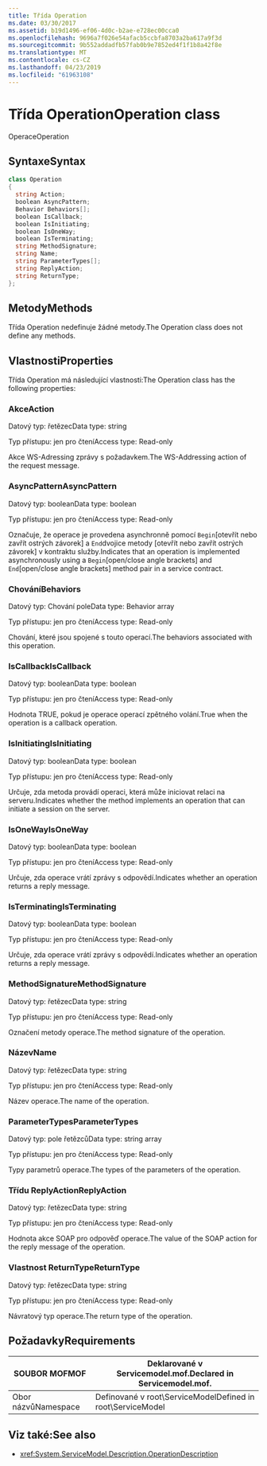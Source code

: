 ```yaml
---
title: Třída Operation
ms.date: 03/30/2017
ms.assetid: b19d1496-ef06-4d0c-b2ae-e728ec00cca0
ms.openlocfilehash: 9696a7f026e54afacb5ccbfa8703a2ba617a9f3d
ms.sourcegitcommit: 9b552addadfb57fab0b9e7852ed4f1f1b8a42f8e
ms.translationtype: MT
ms.contentlocale: cs-CZ
ms.lasthandoff: 04/23/2019
ms.locfileid: "61963108"
---
```

# <a name="operation-class"></a><span data-ttu-id="94844-102">Třída Operation</span><span class="sxs-lookup"><span data-stu-id="94844-102">Operation class</span></span>
<span data-ttu-id="94844-103">Operace</span><span class="sxs-lookup"><span data-stu-id="94844-103">Operation</span></span>  
  
## <a name="syntax"></a><span data-ttu-id="94844-104">Syntaxe</span><span class="sxs-lookup"><span data-stu-id="94844-104">Syntax</span></span>  
  
```csharp
class Operation  
{  
  string Action;  
  boolean AsyncPattern;  
  Behavior Behaviors[];  
  boolean IsCallback;  
  boolean IsInitiating;  
  boolean IsOneWay;  
  boolean IsTerminating;  
  string MethodSignature;  
  string Name;  
  string ParameterTypes[];  
  string ReplyAction;  
  string ReturnType;  
};  
```  
  
## <a name="methods"></a><span data-ttu-id="94844-105">Metody</span><span class="sxs-lookup"><span data-stu-id="94844-105">Methods</span></span>  
 <span data-ttu-id="94844-106">Třída Operation nedefinuje žádné metody.</span><span class="sxs-lookup"><span data-stu-id="94844-106">The Operation class does not define any methods.</span></span>  
  
## <a name="properties"></a><span data-ttu-id="94844-107">Vlastnosti</span><span class="sxs-lookup"><span data-stu-id="94844-107">Properties</span></span>  
 <span data-ttu-id="94844-108">Třída Operation má následující vlastnosti:</span><span class="sxs-lookup"><span data-stu-id="94844-108">The Operation class has the following properties:</span></span>  
  
### <a name="action"></a><span data-ttu-id="94844-109">Akce</span><span class="sxs-lookup"><span data-stu-id="94844-109">Action</span></span>  
 <span data-ttu-id="94844-110">Datový typ: řetězec</span><span class="sxs-lookup"><span data-stu-id="94844-110">Data type: string</span></span>  
  
 <span data-ttu-id="94844-111">Typ přístupu: jen pro čtení</span><span class="sxs-lookup"><span data-stu-id="94844-111">Access type: Read-only</span></span>  
  
 <span data-ttu-id="94844-112">Akce WS-Adressing zprávy s požadavkem.</span><span class="sxs-lookup"><span data-stu-id="94844-112">The WS-Addressing action of the request message.</span></span>  
  
### <a name="asyncpattern"></a><span data-ttu-id="94844-113">AsyncPattern</span><span class="sxs-lookup"><span data-stu-id="94844-113">AsyncPattern</span></span>  
 <span data-ttu-id="94844-114">Datový typ: boolean</span><span class="sxs-lookup"><span data-stu-id="94844-114">Data type: boolean</span></span>  
  
 <span data-ttu-id="94844-115">Typ přístupu: jen pro čtení</span><span class="sxs-lookup"><span data-stu-id="94844-115">Access type: Read-only</span></span>  
  
 <span data-ttu-id="94844-116">Označuje, že operace je provedena asynchronně pomocí `Begin`[otevřít nebo zavřít ostrých závorek] a `End`dvojice metody [otevřít nebo zavřít ostrých závorek] v kontraktu služby.</span><span class="sxs-lookup"><span data-stu-id="94844-116">Indicates that an operation is implemented asynchronously using a `Begin`[open/close angle brackets] and `End`[open/close angle brackets] method pair in a service contract.</span></span>  
  
### <a name="behaviors"></a><span data-ttu-id="94844-117">Chování</span><span class="sxs-lookup"><span data-stu-id="94844-117">Behaviors</span></span>  
 <span data-ttu-id="94844-118">Datový typ: Chování pole</span><span class="sxs-lookup"><span data-stu-id="94844-118">Data type: Behavior array</span></span>  
  
 <span data-ttu-id="94844-119">Typ přístupu: jen pro čtení</span><span class="sxs-lookup"><span data-stu-id="94844-119">Access type: Read-only</span></span>  
  
 <span data-ttu-id="94844-120">Chování, které jsou spojené s touto operací.</span><span class="sxs-lookup"><span data-stu-id="94844-120">The behaviors associated with this operation.</span></span>  
  
### <a name="iscallback"></a><span data-ttu-id="94844-121">IsCallback</span><span class="sxs-lookup"><span data-stu-id="94844-121">IsCallback</span></span>  
 <span data-ttu-id="94844-122">Datový typ: boolean</span><span class="sxs-lookup"><span data-stu-id="94844-122">Data type: boolean</span></span>  
  
 <span data-ttu-id="94844-123">Typ přístupu: jen pro čtení</span><span class="sxs-lookup"><span data-stu-id="94844-123">Access type: Read-only</span></span>  
  
 <span data-ttu-id="94844-124">Hodnota TRUE, pokud je operace operací zpětného volání.</span><span class="sxs-lookup"><span data-stu-id="94844-124">True when the operation is a callback operation.</span></span>  
  
### <a name="isinitiating"></a><span data-ttu-id="94844-125">IsInitiating</span><span class="sxs-lookup"><span data-stu-id="94844-125">IsInitiating</span></span>  
 <span data-ttu-id="94844-126">Datový typ: boolean</span><span class="sxs-lookup"><span data-stu-id="94844-126">Data type: boolean</span></span>  
  
 <span data-ttu-id="94844-127">Typ přístupu: jen pro čtení</span><span class="sxs-lookup"><span data-stu-id="94844-127">Access type: Read-only</span></span>  
  
 <span data-ttu-id="94844-128">Určuje, zda metoda provádí operaci, která může iniciovat relaci na serveru.</span><span class="sxs-lookup"><span data-stu-id="94844-128">Indicates whether the method implements an operation that can initiate a session on the server.</span></span>  
  
### <a name="isoneway"></a><span data-ttu-id="94844-129">IsOneWay</span><span class="sxs-lookup"><span data-stu-id="94844-129">IsOneWay</span></span>  
 <span data-ttu-id="94844-130">Datový typ: boolean</span><span class="sxs-lookup"><span data-stu-id="94844-130">Data type: boolean</span></span>  
  
 <span data-ttu-id="94844-131">Typ přístupu: jen pro čtení</span><span class="sxs-lookup"><span data-stu-id="94844-131">Access type: Read-only</span></span>  
  
 <span data-ttu-id="94844-132">Určuje, zda operace vrátí zprávy s odpovědí.</span><span class="sxs-lookup"><span data-stu-id="94844-132">Indicates whether an operation returns a reply message.</span></span>  
  
### <a name="isterminating"></a><span data-ttu-id="94844-133">IsTerminating</span><span class="sxs-lookup"><span data-stu-id="94844-133">IsTerminating</span></span>  
 <span data-ttu-id="94844-134">Datový typ: boolean</span><span class="sxs-lookup"><span data-stu-id="94844-134">Data type: boolean</span></span>  
  
 <span data-ttu-id="94844-135">Typ přístupu: jen pro čtení</span><span class="sxs-lookup"><span data-stu-id="94844-135">Access type: Read-only</span></span>  
  
 <span data-ttu-id="94844-136">Určuje, zda operace vrátí zprávy s odpovědí.</span><span class="sxs-lookup"><span data-stu-id="94844-136">Indicates whether an operation returns a reply message.</span></span>  
  
### <a name="methodsignature"></a><span data-ttu-id="94844-137">MethodSignature</span><span class="sxs-lookup"><span data-stu-id="94844-137">MethodSignature</span></span>  
 <span data-ttu-id="94844-138">Datový typ: řetězec</span><span class="sxs-lookup"><span data-stu-id="94844-138">Data type: string</span></span>  
  
 <span data-ttu-id="94844-139">Typ přístupu: jen pro čtení</span><span class="sxs-lookup"><span data-stu-id="94844-139">Access type: Read-only</span></span>  
  
 <span data-ttu-id="94844-140">Označení metody operace.</span><span class="sxs-lookup"><span data-stu-id="94844-140">The method signature of the operation.</span></span>  
  
### <a name="name"></a><span data-ttu-id="94844-141">Název</span><span class="sxs-lookup"><span data-stu-id="94844-141">Name</span></span>  
 <span data-ttu-id="94844-142">Datový typ: řetězec</span><span class="sxs-lookup"><span data-stu-id="94844-142">Data type: string</span></span>  
  
 <span data-ttu-id="94844-143">Typ přístupu: jen pro čtení</span><span class="sxs-lookup"><span data-stu-id="94844-143">Access type: Read-only</span></span>  
  
 <span data-ttu-id="94844-144">Název operace.</span><span class="sxs-lookup"><span data-stu-id="94844-144">The name of the operation.</span></span>  
  
### <a name="parametertypes"></a><span data-ttu-id="94844-145">ParameterTypes</span><span class="sxs-lookup"><span data-stu-id="94844-145">ParameterTypes</span></span>  
 <span data-ttu-id="94844-146">Datový typ: pole řetězců</span><span class="sxs-lookup"><span data-stu-id="94844-146">Data type: string array</span></span>  
  
 <span data-ttu-id="94844-147">Typ přístupu: jen pro čtení</span><span class="sxs-lookup"><span data-stu-id="94844-147">Access type: Read-only</span></span>  
  
 <span data-ttu-id="94844-148">Typy parametrů operace.</span><span class="sxs-lookup"><span data-stu-id="94844-148">The types of the parameters of the operation.</span></span>  
  
### <a name="replyaction"></a><span data-ttu-id="94844-149">Třídu ReplyAction</span><span class="sxs-lookup"><span data-stu-id="94844-149">ReplyAction</span></span>  
 <span data-ttu-id="94844-150">Datový typ: řetězec</span><span class="sxs-lookup"><span data-stu-id="94844-150">Data type: string</span></span>  
  
 <span data-ttu-id="94844-151">Typ přístupu: jen pro čtení</span><span class="sxs-lookup"><span data-stu-id="94844-151">Access type: Read-only</span></span>  
  
 <span data-ttu-id="94844-152">Hodnota akce SOAP pro odpověď operace.</span><span class="sxs-lookup"><span data-stu-id="94844-152">The value of the SOAP action for the reply message of the operation.</span></span>  
  
### <a name="returntype"></a><span data-ttu-id="94844-153">Vlastnost ReturnType</span><span class="sxs-lookup"><span data-stu-id="94844-153">ReturnType</span></span>  
 <span data-ttu-id="94844-154">Datový typ: řetězec</span><span class="sxs-lookup"><span data-stu-id="94844-154">Data type: string</span></span>  
  
 <span data-ttu-id="94844-155">Typ přístupu: jen pro čtení</span><span class="sxs-lookup"><span data-stu-id="94844-155">Access type: Read-only</span></span>  
  
 <span data-ttu-id="94844-156">Návratový typ operace.</span><span class="sxs-lookup"><span data-stu-id="94844-156">The return type of the operation.</span></span>  
  
## <a name="requirements"></a><span data-ttu-id="94844-157">Požadavky</span><span class="sxs-lookup"><span data-stu-id="94844-157">Requirements</span></span>  
  
|<span data-ttu-id="94844-158">SOUBOR MOF</span><span class="sxs-lookup"><span data-stu-id="94844-158">MOF</span></span>|<span data-ttu-id="94844-159">Deklarované v Servicemodel.mof.</span><span class="sxs-lookup"><span data-stu-id="94844-159">Declared in Servicemodel.mof.</span></span>|  
|---------|-----------------------------------|  
|<span data-ttu-id="94844-160">Obor názvů</span><span class="sxs-lookup"><span data-stu-id="94844-160">Namespace</span></span>|<span data-ttu-id="94844-161">Definované v root\ServiceModel</span><span class="sxs-lookup"><span data-stu-id="94844-161">Defined in root\ServiceModel</span></span>|  
  
## <a name="see-also"></a><span data-ttu-id="94844-162">Viz také:</span><span class="sxs-lookup"><span data-stu-id="94844-162">See also</span></span>

- <xref:System.ServiceModel.Description.OperationDescription>
